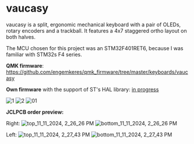 # vaucasy
vaucasy is a split, ergonomic mechanical keyboard with a pair of OLEDs, rotary encoders and a trackball. It features a 4x7 staggered ortho layout on both halves.

The MCU chosen for this project was an STM32F401RET6, because I was familiar with STM32s F4 series.

**QMK firmware**: https://github.com/engemkeres/qmk_firmware/tree/master/keyboards/vaucasy

**Own firmware** with the support of ST's HAL library: [in progress](https://github.com/engemkeres/vaucasy_firmware)

![1](https://github.com/user-attachments/assets/7917d824-a787-4249-a115-28e945eb81ce)
![2](https://github.com/user-attachments/assets/f8366ed5-6a11-4206-b333-5a028b618ce8)
![01](https://github.com/user-attachments/assets/dff995dc-dcab-41c4-a15a-86fd5dc9f656)

**JCLPCB order preview:**

Right:
![top_11_11_2024, 2_26_26 PM](https://github.com/user-attachments/assets/0aa5b8d3-0043-4430-8b81-79b0a3e12a67)
![bottom_11_11_2024, 2_26_26 PM](https://github.com/user-attachments/assets/9c443553-1f1d-407c-8abd-e2f12608ac36)

Left:
![top_11_11_2024, 2_27_43 PM](https://github.com/user-attachments/assets/da3a6ef6-5563-4265-84ec-13531e384e9c)
![bottom_11_11_2024, 2_27_43 PM](https://github.com/user-attachments/assets/f3a5a4a8-a16b-4ffe-a0b5-1e58fdcbf2f4)

